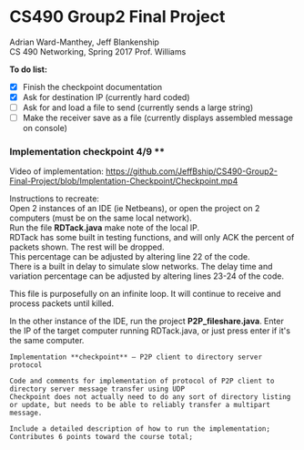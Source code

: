 # CS490 Group2 Final Project
Adrian Ward-Manthey, Jeff Blankenship     
CS 490 Networking, Spring 2017
Prof. Williams

**To do list:**
- [x] Finish the checkpoint documentation
- [x] Ask for destination IP (currently hard coded)
- [ ] Ask for and load a file to send (currently sends a large string)
- [ ] Make the receiver save as a file (currently displays assembled message on console)

### Implementation checkpoint 4/9 **

Video of implementation:
https://github.com/JeffBship/CS490-Group2-Final-Project/blob/Implentation-Checkpoint/Checkpoint.mp4

Instructions to recreate:  
Open 2 instances of an IDE (ie Netbeans), or open the project on 2 computers (must be on the same local network).  
Run the file **RDTack.java**  make note of the local IP.  
RDTack has some built in testing functions, and will only ACK the percent of packets shown.  The rest will be dropped.  
This percentage can be adjusted by altering line 22 of the code.  
There is a built in delay to simulate slow networks.  The delay time and variation percentage can be adjusted by altering lines 23-24 of the code. 

This file is purposefully on an infinite loop.  It will continue to receive and process packets until killed.

In the other instance of the IDE, run the project **P2P_fileshare.java**.  Enter the IP of the target computer running RDTack.java, or just press enter if it's the same computer.


```
Implementation **checkpoint** – P2P client to directory server protocol

Code and comments for implementation of protocol of P2P client to directory server message transfer using UDP
Checkpoint does not actually need to do any sort of directory listing or update, but needs to be able to reliably transfer a multipart message.

Include a detailed description of how to run the implementation;
Contributes 6 points toward the course total;
```

